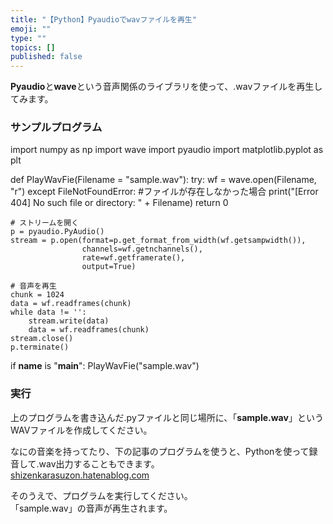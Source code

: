 ```yaml
---
title: "【Python】Pyaudioでwavファイルを再生"
emoji: ""
type: ""
topics: []
published: false
---
```


**Pyaudio**と**wave**という音声関係のライブラリを使って、.wavファイルを再生してみます。  
  
### サンプルプログラム

import numpy as np
import wave 
import pyaudio
import matplotlib.pyplot as plt

def PlayWavFie(Filename = "sample.wav"):
    try:
        wf = wave.open(Filename, "r")
    except FileNotFoundError: #ファイルが存在しなかった場合
        print("[Error 404] No such file or directory: " + Filename)
        return 0
        
    # ストリームを開く
    p = pyaudio.PyAudio()
    stream = p.open(format=p.get_format_from_width(wf.getsampwidth()),
                    channels=wf.getnchannels(),
                    rate=wf.getframerate(),
                    output=True)

    # 音声を再生
    chunk = 1024
    data = wf.readframes(chunk)
    while data != '':
        stream.write(data)
        data = wf.readframes(chunk)
    stream.close()
    p.terminate()


if __name__ is "__main__":
    PlayWavFie("sample.wav") 
  
  
### 実行

上のプログラムを書き込んだ.pyファイルと同じ場所に、「**sample.wav**」というWAVファイルを作成してください。

なにの音楽を持ってたり、下の記事のプログラムを使うと、Pythonを使って録音して.wav出力することもできます。  
[shizenkarasuzon.hatenablog.com](https://shizenkarasuzon.hatenablog.com/entry/2018/12/30/122610)

  
そのうえで、プログラムを実行してください。  
「sample.wav」の音声が再生されます。
